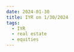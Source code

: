 ```yaml
---
date: 2024-01-30
title: IYR on 1/30/2024
tags: 
  - IYR
  - real estate
  - equities
---
```

<div class="post">
<snapshot-grid 
    :reports="['2024/01/29/CTA/IYR', '2024/01/30/CTA/IYR', '2024/01/30/MTP/IYR']"
    chart="2024/01/30/Chart/IYR"
/>
<p>

</p>
<p>

</p>
</div>